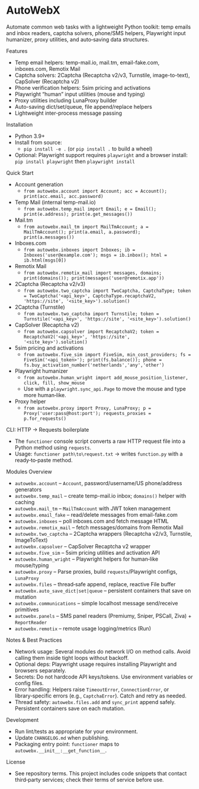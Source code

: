 AutoWebX
========

Automate common web tasks with a lightweight Python toolkit: temp emails and inbox readers, captcha solvers, phone/SMS helpers, Playwright input humanizer, proxy utilities, and auto‑saving data structures.

Features
- Temp email helpers: temp-mail.io, mail.tm, email-fake.com, inboxes.com, Remotix Mail
- Captcha solvers: 2Captcha (Recaptcha v2/v3, Turnstile, image-to-text), CapSolver (Recaptcha v2)
- Phone verification helpers: 5sim pricing and activations
- Playwright “human” input utilities (mouse and typing)
- Proxy utilities including LunaProxy builder
- Auto-saving dict/set/queue, file append/replace helpers
- Lightweight inter-process message passing

Installation
- Python 3.9+
- Install from source:
  - `pip install -e .` (or `pip install .` to build a wheel)
- Optional: Playwright support requires `playwright` and a browser install: `pip install playwright` then `playwright install`

Quick Start
- Account generation
  - `from autowebx.account import Account; acc = Account(); print(acc.email, acc.password)`
- Temp Mail (internal temp-mail.io)
  - `from autowebx.temp_mail import Email; e = Email(); print(e.address); print(e.get_messages())`
- Mail.tm
  - `from autowebx.mail_tm import MailTmAccount; a = MailTmAccount(); print(a.email, a.password); print(a.messages())`
- Inboxes.com
  - `from autowebx.inboxes import Inboxes; ib = Inboxes('user@example.com'); msgs = ib.inbox(); html = ib.html(msgs[0])`
- Remotix Mail
  - `from autowebx.remotix_mail import messages, domains; print(domains()); print(messages('user@remotix.app'))`
- 2Captcha (Recaptcha v2/v3)
  - `from autowebx.two_captcha import TwoCaptcha, CaptchaType; token = TwoCaptcha('<api_key>', CaptchaType.recaptchaV2, 'https://site', '<site_key>').solution()`
- 2Captcha (Turnstile)
  - `from autowebx.two_captcha import Turnstile; token = Turnstile('<api_key>', 'https://site', '<site_key>').solution()`
- CapSolver (Recaptcha v2)
  - `from autowebx.capsolver import RecaptchaV2; token = RecaptchaV2('<api_key>', 'https://site', '<site_key>').solution()`
- 5sim pricing and activations
  - `from autowebx.five_sim import FiveSim, min_cost_providers; fs = FiveSim('<api_token>'); print(fs.balance()); phone = fs.buy_activation_number('netherlands','any','other')`
- Playwright humanizer
  - `from autowebx.human_wright import add_mouse_position_listener, click, fill, show_mouse`
  - Use with a `playwright.sync_api.Page` to move the mouse and type more human‑like.
- Proxy helper
  - `from autowebx.proxy import Proxy, LunaProxy; p = Proxy('user:pass@host:port'); requests_proxies = p.for_requests()`

CLI: HTTP -> Requests boilerplate
- The `functioner` console script converts a raw HTTP request file into a Python method using `requests`.
- Usage: `functioner path\to\request.txt` → writes `function.py` with a ready‑to‑paste method.

Modules Overview
- `autowebx.account` – `Account`, password/username/US phone/address generators
- `autowebx.temp_mail` – create temp-mail.io inbox; `domains()` helper with caching
- `autowebx.mail_tm` – `MailTmAccount` with JWT token management
- `autowebx.email_fake` – read/delete messages from email-fake.com
- `autowebx.inboxes` – poll inboxes.com and fetch message HTML
- `autowebx.remotix_mail` – fetch messages/domains from Remotix Mail
- `autowebx.two_captcha` – 2Captcha wrappers (Recaptcha v2/v3, Turnstile, ImageToText)
- `autowebx.capsolver` – CapSolver Recaptcha v2 wrapper
- `autowebx.five_sim` – 5sim pricing utilities and activation API
- `autowebx.human_wright` – Playwright helpers for human‑like mouse/typing
- `autowebx.proxy` – Parse proxies, build `requests`/Playwright configs, `LunaProxy`
- `autowebx.files` – thread‑safe append, replace, reactive File buffer
- `autowebx.auto_save_dict|set|queue` – persistent containers that save on mutation
- `autowebx.communications` – simple localhost message send/receive primitives
- `autowebx.panels` – SMS panel readers (Premiumy, Sniper, PSCall, Ziva) + `ReportReader`
- `autowebx.remotix` – remote usage logging/metrics (Run)

Notes & Best Practices
- Network usage: Several modules do network I/O on method calls. Avoid calling them inside tight loops without backoff.
- Optional deps: Playwright usage requires installing Playwright and browsers separately.
- Secrets: Do not hardcode API keys/tokens. Use environment variables or config files.
- Error handling: Helpers raise `TimeoutError`, `ConnectionError`, or library‑specific errors (e.g., `CaptchaError`). Catch and retry as needed.
- Thread safety: `autowebx.files.add` and `sync_print` append safely. Persistent containers save on each mutation.

Development
- Run lint/tests as appropriate for your environment.
- Update `CHANGELOG.md` when publishing.
- Packaging entry point: `functioner` maps to `autowebx.__init__:__get_function__`.

License
- See repository terms. This project includes code snippets that contact third‑party services; check their terms of service before use.

